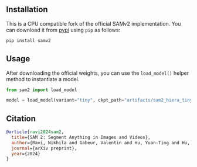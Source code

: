 ## Installation

This is a CPU compatible fork of the official SAMv2 implementation. You can download it from [pypi](https://pypi.org/) using `pip` as follows:

```bash
pip install samv2
```

## Usage

After downloading the official weights, you can use the `load_model()` helper method to instantiate a model.

```python
from sam2 import load_model

model = load_model(variant="tiny", ckpt_path="artifacts/sam2_hiera_tiny.pt", device="cpu")
```

## Citation

```bibtex
@article{ravi2024sam2,
  title={SAM 2: Segment Anything in Images and Videos},
  author={Ravi, Nikhila and Gabeur, Valentin and Hu, Yuan-Ting and Hu, Ronghang and Ryali, Chaitanya and Ma, Tengyu and Khedr, Haitham and R{\"a}dle, Roman and Rolland, Chloe and Gustafson, Laura and Mintun, Eric and Pan, Junting and Alwala, Kalyan Vasudev and Carion, Nicolas and Wu, Chao-Yuan and Girshick, Ross and Doll{\'a}r, Piotr and Feichtenhofer, Christoph},
  journal={arXiv preprint},
  year={2024}
}
```

